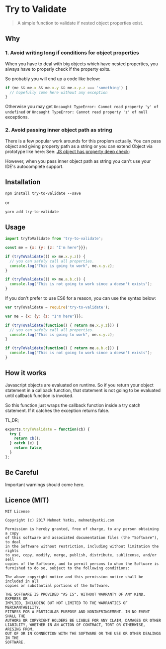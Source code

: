 # Try to Validate
> A simple function to validate if nested object properties exist.

## Why

### 1. Avoid writing long if conditions for object properties
When you have to deal with big objects which have nested properties, you always have to properly check if the property exits.

So probably you will end up a code like below:

```javascript
if (me && me.x && me.x.y && me.x.y.z === 'something') {
  // hopefully come here without any exception
}
```

Otherwise you may get `Uncaught TypeError: Cannot read property 'y' of undefined` or `Uncaught TypeError: Cannot read property 'z' of null` exceptions.

### 2. Avoid passing inner object path as string

There is a few popular work arounds for this proplem actually. You can pass object and giving property path as a string or you can extend Object via prototype like here: 
See: [JS object has property deep check](https://stackoverflow.com/questions/33444711/js-object-has-property-deep-check/33445095#33445095): 

However, when you pass inner object path as string you can't use your IDE's autocomplete support. 

## Installation

```
npm install try-to-validate --save
```

or

```
yarn add try-to-validate
```

## Usage
```javascript
import tryToValidate from 'try-to-validate';

const me = {x: {y: {z: "I'm here"}}};

if (tryToValidate(() => me.x.y.z)) {
  // you can safely call all properties.
  console.log("This is going to work", me.x.y.z);
}

if (tryToValidate(() => me.a.b.c)) {
  console.log("This is not going to work since a doesn't exists");
} 
```

If you don't prefer to use ES6 for a reason, you can use the syntax below:

```javascript
var tryToValidate = require('try-to-validate');

var me = {x: {y: {z: "I'm here"}}};

if (tryToValidate(function() { return me.x.y.z})) {
  // you can safely call all properties.
  console.log("This is going to work", me.x.y.z);
}

if (tryToValidate(function() { return me.a.b.c})) {
  console.log("This is not going to work since a doesn't exists");
} 
```

## How it works

Javascript objects are evaluated on runtime. So if you return your object statement in a callback function, that statement is not going to be evaluated until callback function is invoked.

So this function just wraps the callback function inside a try catch statement. If it catches the exception returns false.

TL,DR;

```javascript
exports.tryToValidate = function(cb) {
  try {
    return cb();
  } catch (e) {
    return false;
  }
};
```

## Be Careful 

Important warnings should come here.

## Licence (MIT)

```
MIT License

Copyright (c) 2017 Mehmet Yatkı, mehmet@yatki.com

Permission is hereby granted, free of charge, to any person obtaining a copy
of this software and associated documentation files (the "Software"), to deal
in the Software without restriction, including without limitation the rights
to use, copy, modify, merge, publish, distribute, sublicense, and/or sell
copies of the Software, and to permit persons to whom the Software is
furnished to do so, subject to the following conditions:

The above copyright notice and this permission notice shall be included in all
copies or substantial portions of the Software.

THE SOFTWARE IS PROVIDED "AS IS", WITHOUT WARRANTY OF ANY KIND, EXPRESS OR
IMPLIED, INCLUDING BUT NOT LIMITED TO THE WARRANTIES OF MERCHANTABILITY,
FITNESS FOR A PARTICULAR PURPOSE AND NONINFRINGEMENT. IN NO EVENT SHALL THE
AUTHORS OR COPYRIGHT HOLDERS BE LIABLE FOR ANY CLAIM, DAMAGES OR OTHER
LIABILITY, WHETHER IN AN ACTION OF CONTRACT, TORT OR OTHERWISE, ARISING FROM,
OUT OF OR IN CONNECTION WITH THE SOFTWARE OR THE USE OR OTHER DEALINGS IN THE
SOFTWARE.
```
